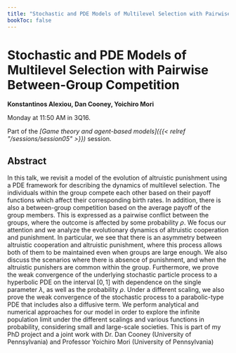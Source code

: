 ```yaml
---
title: "Stochastic and PDE Models of Multilevel Selection with Pairwise Between-Group Competition"
bookToc: false
---
```


# Stochastic and PDE Models of Multilevel Selection with Pairwise Between-Group Competition

**Konstantinos Alexiou, Dan Cooney, Yoichiro Mori**

Monday at 11:50 AM in 3Q16.

Part of the *[Game theory and agent-based models]({{< relref "/sessions/session05" >}})* session.

## Abstract

In this talk, we revisit a model of the evolution of altruistic punishment using a PDE framework for describing the dynamics of multilevel selection. The individuals within the group compete each other based on their payoff functions which affect their corresponding birth rates. In addition, there is also a between-group competition based on the average payoff of the group members. This is expressed as a pairwise conflict between the groups, where the outcome is affected by some probability $\rho$. We focus our attention and we analyze the evolutionary dynamics of altruistic cooperation and punishment. In particular, we see that there is an asymmetry between altruistic cooperation and altruistic punishment, where this process allows both of them to be maintained even when groups are large enough. We also discuss the scenarios where there is absence of punishment, and when the altruistic punishers are common within the group. Furthermore, we prove the weak convergence of the underlying stochastic particle process to a hyperbolic PDE on the interval $[0,1]$ with dependence on the single parameter $\lambda$, as well as the probability $\rho$. Under a different scaling, we also prove the weak convergence of the stochastic process to a parabolic-type PDE that includes also a diffusive term. We perform analytical and numerical approaches for our model in order to explore the infinite population limit under the different scalings and various functions in probability, considering small and large-scale societies. This is part of my PhD project and a joint work with Dr. Dan Cooney (University of Pennsylvania) and Professor Yoichiro Mori (University of Pennsylvania)


